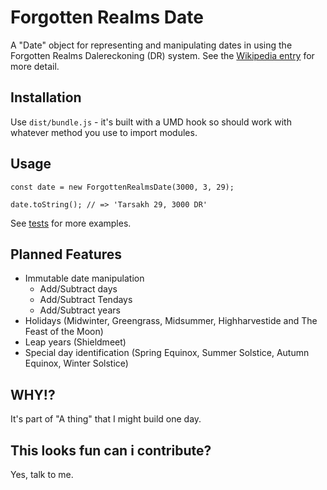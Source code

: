# Forgotten Realms Date
A "Date" object for representing and manipulating dates in using the Forgotten Realms Dalereckoning (DR) system. See the [Wikipedia entry](https://en.wikipedia.org/wiki/Calendars_in_the_Forgotten_Realms) for more detail.

## Installation
Use `dist/bundle.js` - it's built with a UMD hook so should work with whatever method you use to import modules.

## Usage
```
const date = new ForgottenRealmsDate(3000, 3, 29);

date.toString(); // => 'Tarsakh 29, 3000 DR'
```
See [tests](src/forgotten-realms-date.test.js) for more examples.

## Planned Features
* Immutable date manipulation
  * Add/Subtract days
  * Add/Subtract Tendays
  * Add/Subtract years
* Holidays (Midwinter, Greengrass, Midsummer, Highharvestide and The Feast of the Moon)
* Leap years (Shieldmeet)
* Special day identification (Spring Equinox, Summer Solstice, Autumn Equinox, Winter Solstice)

## WHY!?
It's part of "A thing" that I might build one day.

## This looks fun can i contribute?
Yes, talk to me.